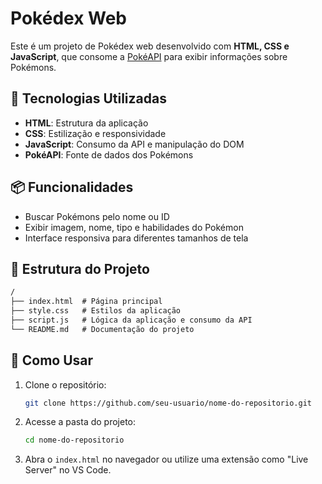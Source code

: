 # Pokédex Web

Este é um projeto de Pokédex web desenvolvido com **HTML, CSS e JavaScript**, que consome a [PokéAPI](https://pokeapi.co/) para exibir informações sobre Pokémons.

## 🚀 Tecnologias Utilizadas

- **HTML**: Estrutura da aplicação
- **CSS**: Estilização e responsividade
- **JavaScript**: Consumo da API e manipulação do DOM
- **PokéAPI**: Fonte de dados dos Pokémons

## 📦 Funcionalidades

- Buscar Pokémons pelo nome ou ID
- Exibir imagem, nome, tipo e habilidades do Pokémon
- Interface responsiva para diferentes tamanhos de tela

## 📂 Estrutura do Projeto

```markdown
/
├── index.html  # Página principal
├── style.css   # Estilos da aplicação
├── script.js   # Lógica da aplicação e consumo da API
└── README.md   # Documentação do projeto
```

## 🔧 Como Usar

1. Clone o repositório:
   ```sh
   git clone https://github.com/seu-usuario/nome-do-repositorio.git
   ```
2. Acesse a pasta do projeto:
   ```sh
   cd nome-do-repositorio
   ```
3. Abra o `index.html` no navegador ou utilize uma extensão como "Live Server" no VS Code.

